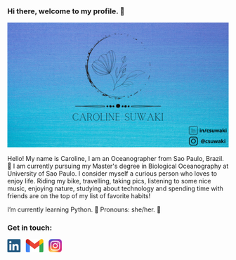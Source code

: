 ### Hi there, welcome to my profile. 👋

![alt text](./images/covergit.png)

Hello! My name is Caroline, I am an Oceanographer from Sao Paulo, Brazil. :ocean: I am currently pursuing my Master's degree in Biological Oceanography at University of Sao
Paulo. I consider myself a curious person who loves to enjoy life. Riding my bike, travelling, taking pics, listening to some nice music, enjoying nature, studying about technology and spending time with friends are on the top of my list of favorite habits! 

I’m currently learning Python. :snake:
Pronouns: she/her. :girl:


### Get in touch:

<a href="https://www.linkedin.com/in/csuwaki/"><img height="30" src="https://github.com/csuwaki/csuwaki/blob/master/images/linkedin.png"></a>&nbsp;&nbsp;
<a href="mailto:csuwaki@gmail.com"><img height="30" src="https://github.com/csuwaki/csuwaki/blob/master/images/gmail.png"></a>&nbsp;&nbsp;
<a href="https://www.instagram.com/csuwaki/"><img height="30" src="https://github.com/csuwaki/csuwaki/blob/master/images/insta.png"></a>&nbsp;&nbsp;

